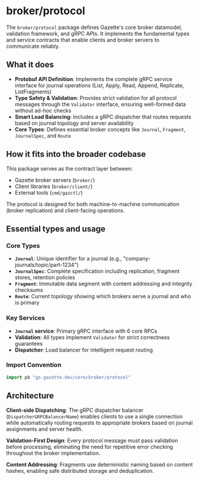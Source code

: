 # broker/protocol

The `broker/protocol` package defines Gazette's core broker datamodel, validation framework, and gRPC APIs. It implements the fundamental types and service contracts that enable clients and broker servers to communicate reliably.

## What it does

- **Protobuf API Definition**: Implements the complete gRPC service interface for journal operations (List, Apply, Read, Append, Replicate, ListFragments)
- **Type Safety & Validation**: Provides strict validation for all protocol messages through the `Validator` interface, ensuring well-formed data without ad-hoc checks
- **Smart Load Balancing**: Includes a gRPC dispatcher that routes requests based on journal topology and server availability
- **Core Types**: Defines essential broker concepts like `Journal`, `Fragment`, `JournalSpec`, and `Route`

## How it fits into the broader codebase

This package serves as the contract layer between:
- Gazette broker servers (`broker/`)
- Client libraries (`broker/client/`)
- External tools (`cmd/gazctl/`)

The protocol is designed for both machine-to-machine communication (broker replication) and client-facing operations.

## Essential types and usage

### Core Types
- **`Journal`**: Unique identifier for a journal (e.g., "company-journals/topic/part-1234")
- **`JournalSpec`**: Complete specification including replication, fragment stores, retention policies
- **`Fragment`**: Immutable data segment with content addressing and integrity checksums
- **`Route`**: Current topology showing which brokers serve a journal and who is primary

### Key Services
- **`Journal` service**: Primary gRPC interface with 6 core RPCs
- **Validation**: All types implement `Validator` for strict correctness guarantees
- **Dispatcher**: Load balancer for intelligent request routing

### Import Convention
```go
import pb "go.gazette.dev/core/broker/protocol"
```

## Architecture

**Client-side Dispatching**: The gRPC dispatcher balancer (`DispatcherGRPCBalancerName`) enables clients to use a single connection while automatically routing requests to appropriate brokers based on journal assignments and server health.

**Validation-First Design**: Every protocol message must pass validation before processing, eliminating the need for repetitive error checking throughout the broker implementation.

**Content Addressing**: Fragments use deterministic naming based on content hashes, enabling safe distributed storage and deduplication.
